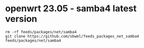 # openwrt 23.05 - samba4 latest version

```shell
rm -rf feeds/packages/net/samba4
git clone https://github.com/sbwml/feeds_packages_net_samba4 feeds/packages/net/samba4
```
